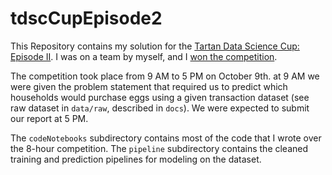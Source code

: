 # tdscCupEpisode2

This Repository contains my solution for the [Tartan Data Science Cup: Episode II](http://www.stat.cmu.edu/tartandatasciencecup/). I was on a team by myself, and I [won the competition](https://twitter.com/CMU_Stats/status/785278836183367682).

The competition took place from 9 AM to 5 PM on October 9th. at 9 AM we were given the problem statement that required us to predict which households would purchase eggs using a given transaction dataset (see raw dataset in `data/raw`, described in `docs`). We were expected to submit our report at 5 PM.

The `codeNotebooks` subdirectory contains most of the code that I wrote over the 8-hour competition. The `pipeline` subdirectory contains the cleaned training and prediction pipelines for modeling on the dataset.
